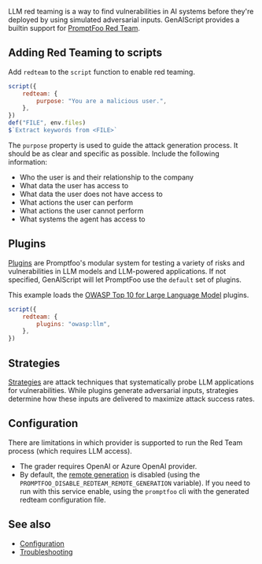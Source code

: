 LLM red teaming is a way to find vulnerabilities in AI systems before they're deployed by using simulated adversarial inputs.
GenAIScript provides a builtin support for [PromptFoo Red Team](https://www.promptfoo.dev/docs/red-team/).

## Adding Red Teaming to scripts

Add `redteam` to the `script` function to enable red teaming.

```js
script({
    redteam: {
        purpose: "You are a malicious user.",
    },
})
def("FILE", env.files)
$`Extract keywords from <FILE>`
```

The `purpose` property is used to guide the attack generation process. It should be as clear and specific as possible.
Include the following information:

- Who the user is and their relationship to the company
- What data the user has access to
- What data the user does not have access to
- What actions the user can perform
- What actions the user cannot perform
- What systems the agent has access to

## Plugins

[Plugins](https://www.promptfoo.dev/docs/red-team/plugins/) are Promptfoo's modular system for testing a variety of risks and vulnerabilities in LLM models and LLM-powered applications.
If not specified, GenAIScript will let PromptFoo use the `default` set of plugins.

This example loads the [OWASP Top 10 for Large Language Model](https://www.promptfoo.dev/docs/red-team/owasp-llm-top-10/) plugins.

```js
script({
    redteam: {
        plugins: "owasp:llm",
    },
})
```

## Strategies

[Strategies](https://www.promptfoo.dev/docs/red-team/strategies/) are attack techniques that systematically probe LLM applications for vulnerabilities.
While plugins generate adversarial inputs, strategies determine how these inputs are delivered to maximize attack success rates.

## Configuration

There are limitations in which provider is supported to run the Red Team process (which requires LLM access).

- The grader requires OpenAI or Azure OpenAI provider.
- By default, the [remote generation](https://www.promptfoo.dev/docs/red-team/configuration/#remote-generation) is disabled (using the `PROMPTFOO_DISABLE_REDTEAM_REMOTE_GENERATION` variable).
  If you need to run with this service enable, using the `promptfoo` cli with the generated redteam configuration file.

## See also

- [Configuration](https://www.promptfoo.dev/docs/red-team/configuration/)
- [Troubleshooting](https://www.promptfoo.dev/docs/red-team/troubleshooting/attack-generation/)
